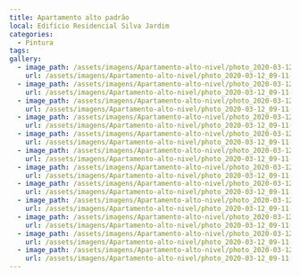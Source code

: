 ```yaml
---
title: Apartamento alto padrão
local: Edifício Residencial Silva Jardim
categories:
  - Pintura
tags:
gallery:
  - image_path: /assets/imagens/Apartamento-alto-nivel/photo_2020-03-12_09-11-46 (2).jpg
    url: /assets/imagens/Apartamento-alto-nivel/photo_2020-03-12_09-11-46 (2).jpg
  - image_path: /assets/imagens/Apartamento-alto-nivel/photo_2020-03-12_09-11-46 (3).jpg
    url: /assets/imagens/Apartamento-alto-nivel/photo_2020-03-12_09-11-46 (3).jpg
  - image_path: /assets/imagens/Apartamento-alto-nivel/photo_2020-03-12_09-11-46.jpg
    url: /assets/imagens/Apartamento-alto-nivel/photo_2020-03-12_09-11-46.jpg
  - image_path: /assets/imagens/Apartamento-alto-nivel/photo_2020-03-12_09-11-47.jpg
    url: /assets/imagens/Apartamento-alto-nivel/photo_2020-03-12_09-11-47.jpg
  - image_path: /assets/imagens/Apartamento-alto-nivel/photo_2020-03-12_09-11-48 (2).jpg
    url: /assets/imagens/Apartamento-alto-nivel/photo_2020-03-12_09-11-48 (2).jpg
  - image_path: /assets/imagens/Apartamento-alto-nivel/photo_2020-03-12_09-11-48 (3).jpg
    url: /assets/imagens/Apartamento-alto-nivel/photo_2020-03-12_09-11-48 (3).jpg
  - image_path: /assets/imagens/Apartamento-alto-nivel/photo_2020-03-12_09-11-48.jpg
    url: /assets/imagens/Apartamento-alto-nivel/photo_2020-03-12_09-11-48.jpg
  - image_path: /assets/imagens/Apartamento-alto-nivel/photo_2020-03-12_09-11-49 (2).jpg
    url: /assets/imagens/Apartamento-alto-nivel/photo_2020-03-12_09-11-49 (2).jpg
  - image_path: /assets/imagens/Apartamento-alto-nivel/photo_2020-03-12_09-11-49 (3).jpg
    url: /assets/imagens/Apartamento-alto-nivel/photo_2020-03-12_09-11-49 (3).jpg
  - image_path: /assets/imagens/Apartamento-alto-nivel/photo_2020-03-12_09-11-49 (4).jpg
    url: /assets/imagens/Apartamento-alto-nivel/photo_2020-03-12_09-11-49 (4).jpg
  - image_path: /assets/imagens/Apartamento-alto-nivel/photo_2020-03-12_09-11-49.jpg
    url: /assets/imagens/Apartamento-alto-nivel/photo_2020-03-12_09-11-49.jpg
  - image_path: /assets/imagens/Apartamento-alto-nivel/photo_2020-03-12_09-11-50.jpg
    url: /assets/imagens/Apartamento-alto-nivel/photo_2020-03-12_09-11-50.jpg
---
```

